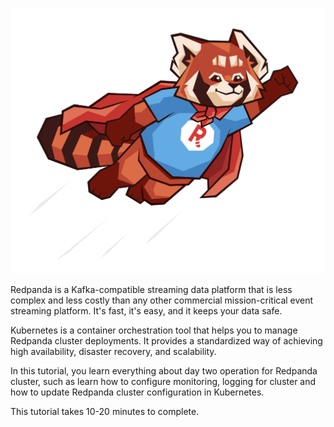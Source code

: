 ![Super panda](./images/super-panda.png)

Redpanda is a Kafka-compatible streaming data platform that is less complex and less costly than any other commercial mission-critical event streaming platform. It's fast, it's easy, and it keeps your data safe.

Kubernetes is a container orchestration tool that helps you to manage Redpanda cluster deployments. It provides a standardized way of achieving high availability, disaster recovery, and scalability.

In this tutorial, you learn everything about day two operation for Redpanda cluster, such as learn how to configure monitoring, logging for cluster and how to update Redpanda cluster configuration in Kubernetes.

This tutorial takes 10-20 minutes to complete.